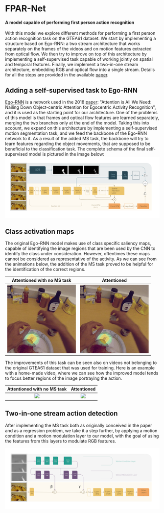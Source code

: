 # FPAR-Net
#### A model capable of performing first person action recognition

With this model we explore different methods for performing a first person action recognition task on the GTEA61
dataset. We start by implementing a structure based on Ego-RNN: a two stream architecture that works separately
on the frames of the videos and on motion features extracted from optical flow. We then try to improve on top of this architecture by implementing a self-supervised task capable of working jointly on spatial and temporal features. Finally, we implement a two-in-one stream architecture, embedding RGB and optical flow into a single stream. Details for all the steps are provided in the available [paper](paper.pdf).


## Adding a self-supervised task to Ego-RNN

[Ego-RNN](https://github.com/swathikirans/ego-rnn) is a network used in the 2018 [paper](https://arxiv.org/abs/1807.11794): "Attention is All We Need: Nailing Down Object-centric Attention for Egocentric Activity Recognition", and it is used as the starting point for our architecture. One of the problems of this model is that frames and optical flow features are learned separately, merging the two branches only at the end of the model. Taking this into account, we expand on this architecture by implementing a self-supervised motion segmentation task, and we feed the backbone of the Ego-RNN network to it. As a result of the added MS task, the backbone will try to learn features regarding the object movements, that are supposed to be beneficial to the classification task. The complete schema of the final self-supervised model is pictured in the image below:
![](images/RGB_ms_task.svg)
## Class activation maps
The original Ego-RNN model makes use of class specific saliency maps, capable of identifying the image regions that are been used by the CNN to identify the class under consideration. However, oftentimes these maps cannot be considered as representative of the activity. As we can see from the animations below, the addition of the MS task proved to be helpful for the identification of the correct regions.

Attentioned with no MS task  |  Attentioned 
:-------------------------:|:-------------------------:
![](gifs/close_jam_no_ms.gif)| ![](gifs/close_jam.gif)

The improvements of this task can be seen also on videos not belonging to the original GTEA61 dataset that was used for training. Here is an example with a home-made video, where we can see how the improved model tends to focus better regions of the image portraying the action.

Attentioned with no MS task  |  Attentioned 
:-------------------------:|:-------------------------:
![](gifs/glass_attentioned_no_mstask.gif)| ![](gifs/glass_attentioned.gif)

## Two-in-one stream action detection

After implementing the MS task both as originally conceived in the paper and as a regression problem, we take it a step further, by applying a motion condition and a motion modulation layer to our model, with the goal of using the features from this layers to modulate RGB features.

![](images/RGB_2in1.svg)

